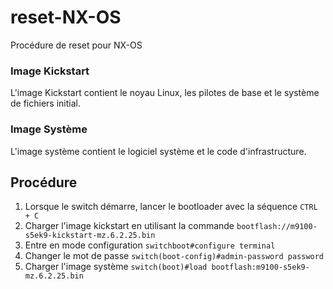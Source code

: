# reset-NX-OS
Procédure de reset pour NX-OS

### Image Kickstart
L'image Kickstart contient le noyau Linux, les pilotes de base et le système de fichiers initial.

### Image Système
L'image système contient le logiciel système et le code d'infrastructure.

## Procédure
1. Lorsque le switch démarre, lancer le bootloader avec la séquence `CTRL + C`
2. Charger l'image kickstart en utilisant la commande `bootflash://m9100-s5ek9-kickstart-mz.6.2.25.bin`
3. Entre en mode configuration `switchboot#configure terminal`
4. Changer le mot de passe `switch(boot-config)#admin-password password`
5. Charger l'image système `switch(boot)#load bootflash:m9100-s5ek9-mz.6.2.25.bin`
